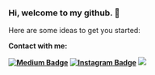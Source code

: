### Hi, welcome to my github. 👋

Here are some ideas to get you started:

<b>Contact with me:<b/>
 
 [![Medium Badge](https://img.shields.io/badge/-Medium-757575?style=flat-quare&labelColor=757575&logo=Medium&logoColor=white&link=link)](https://angilierdal.medium.com)
 [![Instagram Badge](https://img.shields.io/badge/-Instagram-C13584?style=flat-quare&labelColor=C13584&logo=instagram&logoColor=white&link=link)](https://www.instagram.com/erdal_angili/)
<a href="https://www.linkedin.com/in/erdalangili/"> <img src="https://img.icons8.com/ios-filled/50/000000/linkedin.png"></a>
